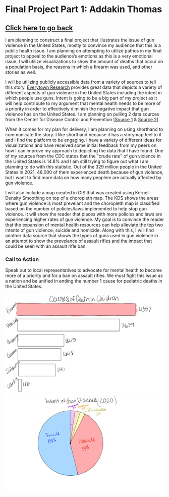 # Final Project Part 1: Addakin Thomas
## [Click here to go back](README.md)
I am planning to construct a final project that illustrates the issue of gun violence in the United States, mostly to convince my audience that this is a public health issue. I am planning on attempting to utilize pathos in my final project to appeal to the audience’s emotions as this is a very emotional issue. I will utilize visualizations to show the amount of deaths that occur on a population basis, the reasons in which a firearm was used, and other stories as well.

I will be utilizing publicly accessible data from a variety of sources to tell this story. [Everytown Research](https://everytownresearch.org/report/gun-violence-in-america/) provides great data that depicts a variety of different aspects of gun violence in the United States including the intent in which people use guns. Intent is going to be a big part of my project as it will help contribute to my argument that mental health needs to be more of a priority in order to effectively diminish the negative impact that gun violence has on the United States. I am planning on pulling 2 data sources from the Center for Disease Control and Prevention [[Source 1](https://wonder.cdc.gov/controller/saved/D176/D298F965) & [Source 2](https://wonder.cdc.gov/controller/saved/D76/D262F294)]. 

When it comes for my plan for delivery, I am planning on using shorthand to communicate the story. I like shorthand because it has a storymap feel to it and I find the platform to be engaging. I have a variety of different ideas for visualizations and have received some initial feedback from my peers on how I can improve my approach to depicting the data that I have found. One of my sources from the CDC states that the "crude rate" of gun violence in the United States is 14.8% and I am still trying to figure out what I am planning to do with this statistic. Out of the 329 million people in the United States in 2021, 48,000 of them experienced death because of gun violence, but I want to find more data on how many peoplem are actually affected by gun violence. 

I will also include a map created in GIS that was created using Kernel Density Smoothing on top of a choropleth map. The KDS shows the areas where gun violence is most prevelant and the choropleth map is classified based on the number of policies/laws implemented to help stop gun violence. It will show the reader that places with more policies and laws are experiencing higher rates of gun violence. My goal is to convince the reader that the expansion of mental health resources can help alleviate the top two intents of gun violence; suicide and homicide. Along with this, I will find another data source that shows the types of guns used in gun violence in an attempt to show the prevelance of assault rifles and the impact that could be seen with an assault rifle ban.

### Call to Action
Speak out to local representatives to advocate for mental health to become more of a priority and for a ban on assault rifles. We must fight this issue as a nation and be unified in ending the number 1 cause for pediatric deaths in the United States. 

![alt text](vis2.jpg)
![alt text](unnamed.jpg)
